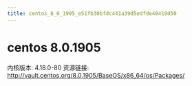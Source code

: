 ```yaml
---
title: centos_8_0_1905_e51fb30bfdc441a39d5edfde40419d50
---
```


# centos 8.0.1905

内核版本: 4.18.0-80
资源链接: http://vault.centos.org/8.0.1905/BaseOS/x86_64/os/Packages/